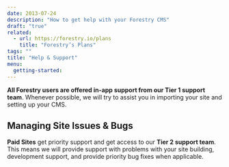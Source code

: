 ```yaml
---
date: 2013-07-24
description: "How to get help with your Forestry CMS"
draft: "true"
related:
  - url: https://forestry.io/plans
    title: "Forestry’s Plans"
tags: ""
title: "Help & Support"
menu:
  getting-started:
---
```

**All Forestry users are offered in-app support from our Tier 1 support team**. Whenever possible, we will try to assist you in importing your site and setting up your CMS.

## Managing Site Issues & Bugs
**Paid Sites** get priority support and get access to our **Tier 2 support team**. This means we will provide support with problems with your site building, development support, and provide priority bug fixes when applicable.

